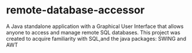 # remote-database-accessor
A Java standalone application with a Graphical User Interface that allows anyone to access and manage remote SQL databases. This project was created to acquire familiarity with SQL,and the java packages: SWING and AWT
